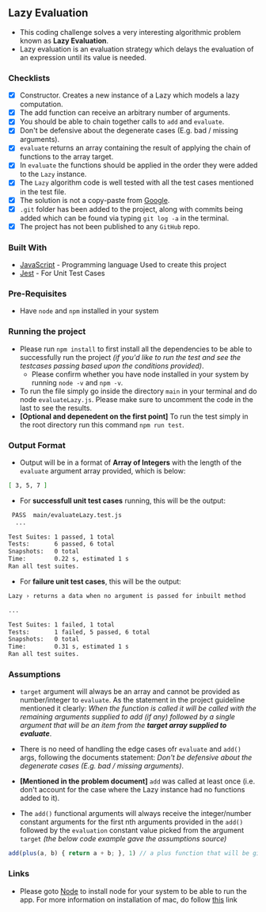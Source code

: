 ## Lazy Evaluation

- This coding challenge solves a very interesting algorithmic problem known as **Lazy Evaluation**.
- Lazy evaluation is an evaluation strategy which delays the evaluation of an expression until its value is needed.

### Checklists

- [x] Constructor. Creates a new instance of a Lazy which models a lazy computation.
- [x] The add function can receive an arbitrary number of arguments.
- [x] You should be able to chain together calls to `add` and `evaluate`.
- [x] Don't be defensive about the degenerate cases (E.g. bad / missing arguments).
- [x] `evaluate` returns an array containing the result of applying the chain of functions to the
      array target.
- [x] In `evaluate` the functions should be applied in the order they were added to the `Lazy` instance.
- [x] The `Lazy` algorithm code is well tested with all the test cases mentioned in the test file.
- [x] The solution is not a copy-paste from [Google](https://google.com/).
- [x] `.git` folder has been added to the project, along with commits being added which can be found via typing `git log -a` in the terminal.
- [x] The project has not been published to any `GitHub` repo.

### Built With

- [JavaScript](https://developer.mozilla.org/en-US/docs/Web/JavaScript) - Programming language Used to create this project
- [Jest](https://jestjs.io/) - For Unit Test Cases

### Pre-Requisites

- Have `node` and `npm` installed in your system

### Running the project

- Please run `npm install` to first install all the dependencies to be able to successfully run the project _(if you'd like to run the test and see the testcases passing based upon the conditions provided)_.
  - Please confirm whether you have node installed in your system by running `node -v` and `npm -v`.
- To run the file simply go inside the directory `main` in your terminal and do node `evaluateLazy.js`. Please make sure to uncomment the code in the last to see the results.
- **[Optional and depenedent on the first point]** To run the test simply in the root directory run this command `npm run test`.

### Output Format

- Output will be in a format of **Array of Integers** with the length of the `evaluate` argument array provided, which is below:

```bash
[ 3, 5, 7 ]
```

- For **successfull unit test cases** running, this will be the output:

```bash
 PASS  main/evaluateLazy.test.js
  ...

Test Suites: 1 passed, 1 total
Tests:       6 passed, 6 total
Snapshots:   0 total
Time:        0.22 s, estimated 1 s
Ran all test suites.
```

- For **failure unit test cases**, this will be the output:

```bash
Lazy › returns a data when no argument is passed for inbuilt method

...

Test Suites: 1 failed, 1 total
Tests:       1 failed, 5 passed, 6 total
Snapshots:   0 total
Time:        0.31 s, estimated 1 s
Ran all test suites.
```

### Assumptions

- `target` argument will always be an array and cannot be provided as number/integer to `evaluate`. As the statement in the project guideline mentioned it clearly: _When the function is called it will be called with the remaining arguments supplied to add (if any) followed by a single argument that will be an item from the **target array supplied to evaluate**_.

- There is no need of handling the edge cases ofr `evaluate` and `add()` args, following the documents statement: _Don't be defensive about the degenerate cases (E.g. bad / missing arguments)_.

- **[Mentioned in the problem document]** `add` was called at least once (i.e. don't account for the case where the Lazy instance had no functions added to it).
- The `add()` functional arguments will always receive the integer/number constant arguments for the first nth arguments provided in the `add()` followed by the `evaluation` constant value picked from the argument `target` _(the below code example gave the assumptions source)_

```javascript
add(plus(a, b) { return a + b; }, 1) // a plus function that will be given 1 as its first argument
```

### Links

- Please goto [Node](https://nodejs.org/en/download/) to install node for your system to be able to run the app. For more information on installation of mac, do follow [this](https://nodejs.org/en/download/package-manager/) link
